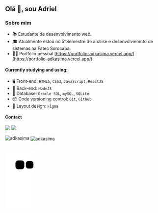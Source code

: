 ## Olá 👋, sou Adriel

### Sobre mim
- 📚 Estudante de desenvolvimento web.
- 🎓 Atualmente estou no 5°Semestre de análise e desenvolviemnto de sistemas na Fatec Sorocaba.
- 👨‍💻 Portfólio pessoal [https://portfolio-adkasima.vercel.app/](https://portfolio-adkasima.vercel.app/)

#### Currently studying and using: 
- 🖥️ Front-end: `HTML5`, `CSS3`, `JavaScript`, `ReactJS`
- 🔗 Back-end: `NodeJS`
- 💾 Database: `Oracle SQL`, `mySQL`, `SQLite`
- 📦 Code versioning control: `Git`, `Github`
- 🎨 Layout design: `Figma`

#### Contact
<div>
    <a href = "mailto:adrielkasima@gmail.com"><img src="https://img.shields.io/badge/-Gmail-%23333?style=for-the-badge&logo=gmail&logoColor=white" target="_blank"></a>
    <a href="https://www.linkedin.com/in/adkasima/" target="_blank"><img src="https://img.shields.io/badge/-LinkedIn-%230077B5?style=for-the-badge&logo=linkedin&logoColor=white" target="_blank"></a><br>
</div>


    
  <p><img align="left" src="https://github-readme-stats.vercel.app/api/top-langs?username=adkasima&show_icons=true&locale=en&layout=compact&theme=midnight-purpl" alt="adkasima" /></p>

<p>&nbsp;<img align="center" src="https://github-readme-stats.vercel.app/api?username=adkasima&show_icons=true&locale=en&theme=midnight-purpl" alt="adkasima" /></p>
 
  ##
 
  ![Snake animation](https://github.com/rafaballerini/rafaballerini/blob/output/github-contribution-grid-snake.svg)
</div>
